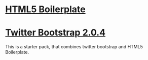 # [HTML5 Boilerplate](http://html5boilerplate.com)
# [Twitter Bootstrap 2.0.4](http://twitter.github.com/bootstrap/)

This is a starter pack, that combines twitter bootstrap and HTML5 Boilerplate.

